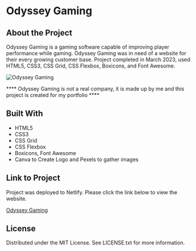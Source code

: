 # Odyssey Gaming

## About the Project

Odyssey Gaming is a gaming software capable of improving player performance while gaming. Odyssey Gaming was in need of a website for their every growing customer base. Project completed in March 2023, used HTML5, CSS3, CSS Grid, CSS Flexbox, Boxicons, and Font Awesome. 

![Odyssey Gaming](https://user-images.githubusercontent.com/44185784/224830612-c81213b0-7998-45cc-9a49-05da190787a7.jpg)

**** Odyssey Gaming is not a real company, it is made up by me and this project is created for my portfolio ****

## Built With

- HTML5
- CSS3
- CSS Grid
- CSS Flexbox
- Boxicons, Font Awesome
- Canva to Create Logo and Pexels to gather images

## Link to Project
Project was deployed to Netlify. Please click the link below to view the website. 

<a href="https://warm-duckanoo-bfb3ca.netlify.app/">Odyssey Gaming</a>

## License 
Distributed under the MIT License. See LICENSE.txt for more information.

